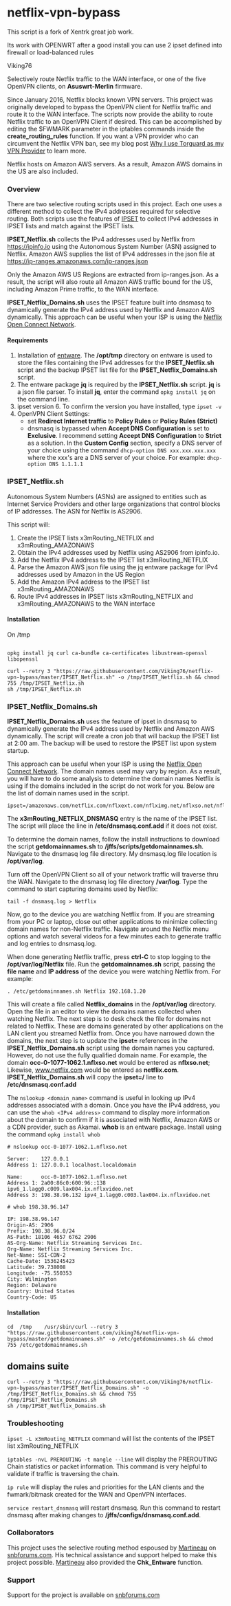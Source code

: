 # netflix-vpn-bypass
This script is a fork of Xentrk great job work. 

Its work with OPENWRT after a good install you can use 2 ipset defined into firewall or load-balanced rules 

Viking76





Selectively route Netflix traffic to the WAN interface, or one of the five OpenVPN clients, on **Asuswrt-Merlin** firmware.  

Since January 2016, Netflix blocks known VPN servers. This project was originally developed to bypass the OpenVPN client for Netflix traffic and route it to the WAN interface. The scripts now provide the ability to route Netflix traffic to an OpenVPN Client if desired. This can be accomplished by editing the $FWMARK parameter in the iptables commands inside the **create_routing_rules** function. If you want a VPN provider who can circumvent the Netflix VPN ban, see my blog post [Why I use Torguard as my VPN Provider](https://x3mtek.com/why-i-use-torguard-as-my-vpn-provider) to learn more. 

Netflix hosts on Amazon AWS servers. As a result, Amazon AWS domains in the US are also included.

### Overview

There are two selective routing scripts used in this project. Each one uses a different method to collect the IPv4 addresses required for selective routing. Both scripts use the features of [IPSET](http://ipset.netfilter.org/) to collect IPv4 addresses in IPSET lists and match against the IPSET lists.

**IPSET_Netflix.sh** collects the IPv4 addresses used by Netflix from https://ipinfo.io using the Autonomous System Number (ASN) assigned to Netflix. Amazon AWS supplies the list of IPv4 addresses in the json file at https://ip-ranges.amazonaws.com/ip-ranges.json

Only the Amazon AWS US Regions are extracted from ip-ranges.json. As a result, the script will also route all Amazon AWS traffic bound for the US, including Amazon Prime traffic, to the WAN interface.

**IPSET_Netflix_Domains.sh** uses the IPSET feature built into dnsmasq to dynamically generate the IPv4 address used by Netflix and Amazon AWS dynamically.  This approach can be useful when your ISP is using the [Netflix Open Connect Network](https://media.netflix.com/en/company-blog/how-netflix-works-with-isps-around-the-globe-to-deliver-a-great-viewing-experience).

#### Requirements

1. Installation of [entware]( https://github.com/RMerl/asuswrt-merlin/wiki/Entware).  The **/opt/tmp** directory on entware is used to store the files containing the IPv4 addresses for the **IPSET_Netflix.sh** script and the backup IPSET list file for the **IPSET_Netflix_Domains.sh** script.  
2. The entware package **jq** is required by the **IPSET_Netflix.sh** script. **jq** is a json file parser.  To install **jq**, enter the command ```opkg install jq``` on the command line.
3. ipset version 6. To confirm the version you have installed, type ```ipset -v```
4. OpenVPN Client Settings:
    - set **Redirect Internet traffic** to **Policy Rules** or **Policy Rules (Strict)**
    - dnsmasq is bypassed when **Accept DNS Configuration** is set to **Exclusive**.  I recommend setting **Accept DNS Configuration**  to **Strict** as a solution. In the **Custom Config** section, specify a DNS server of your choice using the command ```dhcp-option DNS xxx.xxx.xxx.xxx``` where the xxx's are a DNS server of your choice. For example:
    ```dhcp-option DNS 1.1.1.1```

### IPSET_Netflix.sh
Autonomous System Numbers (ASNs) are assigned to entities such as Internet Service Providers and other large organizations that control blocks of IP addresses. The ASN for Netflix is AS2906.  

This script will:
1. Create the IPSET lists x3mRouting_NETFLIX and x3mRouting_AMAZONAWS
2. Obtain the IPv4 addresses used by Netflix using AS2906 from ipinfo.io.
3. Add the Netflix IPv4 address to the IPSET list x3mRouting_NETFLIX
4. Parse the Amazon AWS json file using the jq entware package for IPv4 addresses used by Amazon in the US Region
5. Add the Amazon IPv4 address to the IPSET list x3mRouting_AMAZONAWS
6. Route IPv4 addresses in IPSET lists x3mRouting_NETFLIX and x3mRouting_AMAZONAWS to the WAN interface

#### Installation
On /tmp 

```cd  /tmp

opkg install jq curl ca-bundle ca-certificates libustream-openssl libopenssl

curl --retry 3 "https://raw.githubusercontent.com/Viking76/netflix-vpn-bypass/master/IPSET_Netflix.sh" -o /tmp/IPSET_Netflix.sh && chmod 755 /tmp/IPSET_Netflix.sh
sh /tmp/IPSET_Netflix.sh
```

### IPSET_Netflix_Domains.sh
**IPSET_Netflix_Domains.sh** uses the feature of ipset in dnsmasq to dynamically generate the IPv4 address used by Netflix and Amazon AWS dynamically.  The script will create a cron job that will backup the IPSET list at 2:00 am.  The backup will be used to restore the IPSET list upon system startup.  

This approach can be useful when your ISP is using the [Netflix Open Connect Network](https://media.netflix.com/en/company-blog/how-netflix-works-with-isps-around-the-globe-to-deliver-a-great-viewing-experience).  The domain names used may vary by region. As a result, you will have to do some analysis to determine the domain names Netflix is using if the domains included in the script do not work for you. Below are the list of domain names used in the script. 

    ipset=/amazonaws.com/netflix.com/nflxext.com/nflximg.net/nflxso.net/nflxvideo.net/x3mRouting_NETFLIX_DNSMASQ

The **x3mRouting_NETFLIX_DNSMASQ** entry is the name of the IPSET list. The script will place the line in **/etc/dnsmasq.conf.add** if it does not exist.

To determine the domain names, follow the install instructions to download the script **getdomainnames.sh** to **/jffs/scripts/getdomainnames.sh**. Navigate to the dnsmasq log file directory. My dnsmasq.log file location is **/opt/var/log**.   


Turn off the OpenVPN Client so all of your network traffic will traverse thru the WAN. Navigate to the dnsmasq log file directory **/var/log**. Type the command to start capturing domains used by Netflix:

    tail -f dnsmasq.log > Netflix

Now, go to the device you are watching Netflix from. If you are streaming from your PC or laptop, close out other applications to minimize collecting domain names for non-Netflix traffic. Navigate around the Netflix menu options and watch several videos for a few minutes each to generate traffic and log entries to dnsmasq.log.  

When done generating Netflix traffic, press **ctrl-C** to stop logging to the **/opt/var/log/Netflix** file.  Run the **getdomainnames.sh** script, passing the **file name** and **IP address** of the device you were watching Netflix from. For example:

    . /etc/getdomainnames.sh Netflix 192.168.1.20

This will create a file called **Netflix_domains** in the **/opt/var/log** directory.  Open the file in an editor to view the domains names collected when watching Netflix. The next step is to desk check the file for domains not related to Netflix.  These are domains generated by other applications on the LAN client you streamed Netflix from. Once you have narrowed down the domains, the next step is to update the **ipset=** references in the **IPSET_Netflix_Domains.sh** script using the domain names you captured. However, do not use the fully qualified domain name. For example, the domain **occ-0-1077-1062.1.nflxso.net** would be entered as **nflxso.net**; Likewise, www.netflix.com would be entered as **netflix.com**. **IPSET_Netflix_Domains.sh** will copy the **ipset=/** line to **/etc/dnsmasq.conf.add**

The ```nslookup <domain_name>``` command is useful in looking up IPv4 addresses associated with a domain.  Once you have the IPv4 address, you can use the ```whob <IPv4 address>``` command to display more information about the domain to confirm if it is associated with Netflix, Amazon AWS or a CDN provider, such as Akamai.  **whob** is an entware package.  Install using the command ```opkg install whob```   

    # nslookup occ-0-1077-1062.1.nflxso.net

    Server:    127.0.0.1
    Address 1: 127.0.0.1 localhost.localdomain

    Name:      occ-0-1077-1062.1.nflxso.net
    Address 1: 2a00:86c0:600:96::138 ipv6_1.lagg0.c009.lax004.ix.nflxvideo.net
    Address 3: 198.38.96.132 ipv4_1.lagg0.c003.lax004.ix.nflxvideo.net

    # whob 198.38.96.147

    IP: 198.38.96.147
    Origin-AS: 2906
    Prefix: 198.38.96.0/24
    AS-Path: 18106 4657 6762 2906
    AS-Org-Name: Netflix Streaming Services Inc.
    Org-Name: Netflix Streaming Services Inc.
    Net-Name: SSI-CDN-2
    Cache-Date: 1536245423
    Latitude: 39.738008
    Longitude: -75.550353
    City: Wilmington
    Region: Delaware
    Country: United States
    Country-Code: US

#### Installation

```cd  /tmp    /usr/sbin/curl --retry 3 "https://raw.githubusercontent.com/viking76/netflix-vpn-bypass/master/getdomainnames.sh" -o /etc/getdomainnames.sh && chmod 755 /etc/getdomainnames.sh ```

## domains suite

```
curl --retry 3 "https://raw.githubusercontent.com/Viking76/netflix-vpn-bypass/master/IPSET_Netflix_Domains.sh" -o /tmp/IPSET_Netflix_Domains.sh && chmod 755 /tmp/IPSET_Netflix_Domains.sh
sh /tmp/IPSET_Netflix_Domains.sh

```
### Troubleshooting
```ipset -L x3mRouting_NETFLIX``` command will list the contents of the IPSET list x3mRouting_NETFLIX

```iptables -nvL PREROUTING -t mangle --line``` will display the PREROUTING Chain statistics or packet information.  This command is very helpful to validate if traffic is traversing the chain.

```ip rule``` will display the rules and priorities for the LAN clients and the fwmark/bitmask created for the WAN and OpenVPN interfaces.

```service restart_dnsmasq``` will restart dnsmasq. Run this command to restart dnsmasq after making changes to **/jffs/configs/dnsmasq.conf.add**.

### Collaborators
This project uses the selective routing method espoused by [Martineau](https://www.snbforums.com/members/martineau.13215/) on [snbforums.com](https://www.snbforums.com/forums/). His technical assistance and support helped to make this project possible. [Martineau](https://www.snbforums.com/members/martineau.13215/) also provided the **Chk_Entware** function. 

### Support
Support for the project is available on [snbforums.com](https://www.snbforums.com/threads/selective-routing-for-netflix.42661/)
